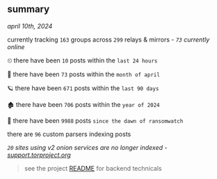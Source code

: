 
## summary
_april 10th, 2024_

currently tracking `163` groups across `299` relays & mirrors - _`73` currently online_

⏲ there have been `10` posts within the `last 24 hours`

🦈 there have been `73` posts within the `month of april`

🪐 there have been `671` posts within the `last 90 days`

🏚 there have been `706` posts within the `year of 2024`

🦕 there have been `9988` posts `since the dawn of ransomwatch`

there are `96` custom parsers indexing posts

_`20` sites using v2 onion services are no longer indexed - [support.torproject.org](https://support.torproject.org/onionservices/v2-deprecation/)_

> see the project [README](https://github.com/joshhighet/ransomwatch#ransomwatch--) for backend technicals
